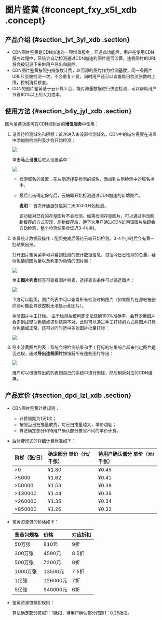 # 图片鉴黄 {#concept_fxy_x5l_xdb .concept}

## 产品介绍 {#section_jvt_3yl_xdb .section}

-   CDN图片鉴黄是CDN加速的一项增值服务，开通此功能后，用户在使用CDN服务过程中，系统会自动检测通过CDN加速的图片是否涉黄，违规图片的URL将会被记录下来供用户导出和删除。
-   CDN图片鉴黄按照扫描张数计费，以回源的图片作为检测基数，同一条图片URL只会被检测一次，不会重复计费，同时用户还可以设置每日检测张数的上限，控制消费额度。
-   CDN的图片鉴黄基于云计算平台，能对海量数据进行快速检测，可以帮助用户节省90%以上的人力成本。

## 使用方法 {#section_b4y_jyl_xdb .section}

图片鉴黄功能可在CDN控制台的**增值服务**中使用：

1.  设置待检测域名和限额：首次进入未设置检测域名，CDN中的域名需要在设置中添加到检测列表才会开始检测：

    ![](http://static-aliyun-doc.oss-cn-hangzhou.aliyuncs.com/assets/img/5139/3715_zh-CN.png)

    单击**马上设置**后进入设置菜单：

    ![](http://static-aliyun-doc.oss-cn-hangzhou.aliyuncs.com/assets/img/5139/3716_zh-CN.png)

    -   检测域名的设置：在左侧选择要检测的域名，添加到右侧检测中的域名栏中。
    -   最后点击确定保存后，云端即开始检测通过CDN加速的新增图片。

        **说明：** 首次开通服务是第二天00:00开始检测。

        该功能对已有的存量图片不会检测。如需检测存量图片，可以通过手动刷新缓存的方式实现，刷新缓存后，待下次用户通过CDN访问该图片后即会自动检测，整个检测结果会延迟3-4小时。

2.  查看统计数据及操作：配置完成后等待云端开始检测，3-4个小时后会有第一批结果出来。

    打开图片鉴黄菜单可以看到检测的统计数据信息，包括今日已检测的总量，疑似色情的图片量以及判定为色情的图片量：

    ![](http://static-aliyun-doc.oss-cn-hangzhou.aliyuncs.com/assets/img/5139/3717_zh-CN.png)

    单击**图片列表**标签可查看图片列表，选择查询条件可以筛选图片：

    ![](http://static-aliyun-doc.oss-cn-hangzhou.aliyuncs.com/assets/img/5139/3718_zh-CN.png)

    下方可以翻页，图片列表中可以查看所有检测过的图片（如果图片在源站被删除则可能会导致控制无法显示此图片）。

    色情图片手工打标。 由于检测系统判定无法做到100%准确率，会有少量图片会识别成疑似色情或识别结果不对，此时可以通过手工打标的方式将图片打标为色情或正常。还可以同时选中多张图片批量打标：

    ![](http://static-aliyun-doc.oss-cn-hangzhou.aliyuncs.com/assets/img/5139/3719_zh-CN.png)

3.  导出涉黄图片列表：系统会将检测结果和手工打标的结果综合起来判定图片是否违规，通过**导出违规图片**按钮将所有违规图片导出：

    ![](http://static-aliyun-doc.oss-cn-hangzhou.aliyuncs.com/assets/img/5139/3720_zh-CN.png)

    用户可以根据导出的列表到自己的系统中进行删除，然后刷新对应的CDN缓存。


## 产品定价 {#section_dpd_lzl_xdb .section}

-   CDN图片鉴黄计费规则：
    -   计费周期为1天1次；
    -   按照当日扫描量收费，每日扫描量越大，单价越低；
    -   算法确定部分和待用户确认部分按照不同的单价计费。
-   后付费模式的详细计费标准如下：

    |阶梯（张/日）|确定部分 单价（元/千张）|待用户确认部分 单价（元/千张）|
    |:------|:------------|:---------------|
    |\>0|¥1.80|¥0.45|
    |\>5000|¥1.62|¥0.41|
    |\>50000|¥1.53|¥0.38|
    |\>130000|¥1.44|¥0.36|
    |\>260000|¥1.35|¥0.34|
    |\>850000|¥1.26|¥0.32|

-   鉴黄资源包的价格如下：

    |鉴黄包规格|价格|对应折扣|
    |:----|:-|:---|
    |50万张|810元|9折|
    |300万张|4590元|8.5折|
    |500万张|7200元|8折|
    |1000万张|13500元|7.5折|
    |1亿张|126000元|7折|
    |5亿张|540000元|6折|

-   鉴黄资源包抵扣规则：

    算法确定部分按照1：1抵扣，待用户确认部分按照1：0.25抵扣。


